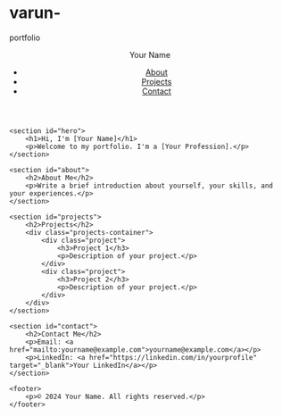 # varun-
portfolio
<!DOCTYPE html>
<html lang="en">
<head>
    <meta charset="UTF-8">
    <meta name="viewport" content="width=device-width, initial-scale=1.0">
    <title>Portfolio</title>
    <link rel="stylesheet" href="styles.css">
</head>
<body>
    <header>
        <nav>
            <div class="logo">Your Name</div>
            <ul class="nav-links">
                <li><a href="#about">About</a></li>
                <li><a href="#projects">Projects</a></li>
                <li><a href="#contact">Contact</a></li>
            </ul>
        </nav>
    </header>

    <section id="hero">
        <h1>Hi, I'm [Your Name]</h1>
        <p>Welcome to my portfolio. I'm a [Your Profession].</p>
    </section>

    <section id="about">
        <h2>About Me</h2>
        <p>Write a brief introduction about yourself, your skills, and your experiences.</p>
    </section>

    <section id="projects">
        <h2>Projects</h2>
        <div class="projects-container">
            <div class="project">
                <h3>Project 1</h3>
                <p>Description of your project.</p>
            </div>
            <div class="project">
                <h3>Project 2</h3>
                <p>Description of your project.</p>
            </div>
        </div>
    </section>

    <section id="contact">
        <h2>Contact Me</h2>
        <p>Email: <a href="mailto:yourname@example.com">yourname@example.com</a></p>
        <p>LinkedIn: <a href="https://linkedin.com/in/yourprofile" target="_blank">Your LinkedIn</a></p>
    </section>

    <footer>
        <p>©️ 2024 Your Name. All rights reserved.</p>
    </footer>
</body>
</html>

